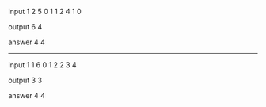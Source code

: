 input
1
2
5 0 1 1 2 4
1 0

output
6 4

answer
4 4

---

input
1
1
6 0 1 2 2 3 4

output
3 3

answer
4 4
